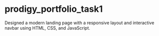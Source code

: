 # prodigy_portfolio_task1
Designed a modern landing page with a responsive layout and interactive navbar using HTML, CSS, and JavaScript.
